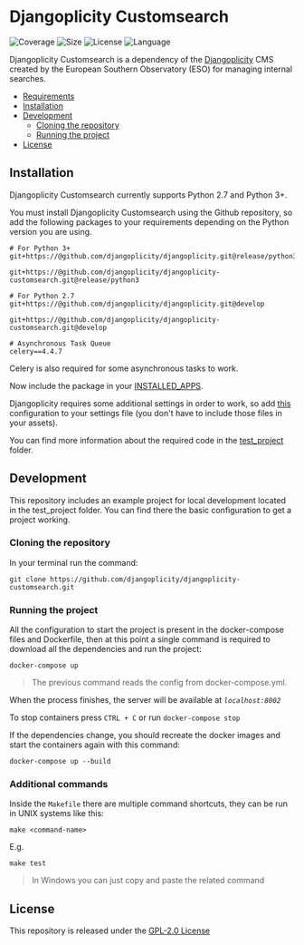 # Djangoplicity Customsearch

![Coverage](https://img.shields.io/codecov/c/github/djangoplicity/djangoplicity-customsearch/develop)
![Size](https://img.shields.io/github/repo-size/djangoplicity/djangoplicity-customsearch)
![License](https://img.shields.io/github/license/djangoplicity/djangoplicity-customsearch)
![Language](https://img.shields.io/github/languages/top/djangoplicity/djangoplicity-customsearch)

Djangoplicity Customsearch is a dependency of the [Djangoplicity](https://github.com/djangoplicity/djangoplicity) CMS
created by the European Southern Observatory (ESO) for managing internal searches.

* [Requirements](#requirements)
* [Installation](#installation)
* [Development](#development)
    * [Cloning the repository](#cloning-the-repository)
    * [Running the project](#running-the-project)
* [License](#license)

## Installation
Djangoplicity Customsearch currently supports Python 2.7 and Python 3+.

You must install Djangoplicity Customsearch using the Github repository, so add the following packages to your
requirements depending on the Python version you are using.
```
# For Python 3+
git+https://@github.com/djangoplicity/djangoplicity.git@release/python3

git+https://@github.com/djangoplicity/djangoplicity-customsearch.git@release/python3

# For Python 2.7
git+https://@github.com/djangoplicity/djangoplicity.git@develop

git+https://@github.com/djangoplicity/djangoplicity-customsearch.git@develop

# Asynchronous Task Queue
celery==4.4.7
```
Celery is also required for some asynchronous tasks to work.

Now include the package in your [INSTALLED_APPS](test_project/settings.py#L31).

Djangoplicity requires some additional settings in order to work, so add [this](test_project/settings.py#L139) configuration to your settings
file (you don't have to include those files in your assets).

You can find more information about the required code in the [test_project](test_project) folder.

## Development

This repository includes an example project for local development located in the test_project folder. You can find
there the basic configuration to get a project working.
 
### Cloning the repository

In your terminal run the command:

```` 
git clone https://github.com/djangoplicity/djangoplicity-customsearch.git
````

### Running the project

All the configuration to start the project is present in the docker-compose files and Dockerfile,
then at this point a single command is required to download all the dependencies and run the project:

```` 
docker-compose up
````

> The previous command reads the config from docker-compose.yml. 

When the process finishes, the server will be available at *`localhost:8002`*

To stop containers press `CTRL + C` or run `docker-compose stop`

If the dependencies change, you should recreate the docker images and start the containers again with this command:

```` 
docker-compose up --build
````

### Additional commands

Inside the `Makefile` there are multiple command shortcuts, they can be run in UNIX systems like this:

```
make <command-name>
```

E.g.

```
make test
```

> In Windows you can just copy and paste the related command

## License

This repository is released under the [GPL-2.0 License](LICENSE)
